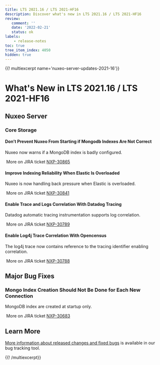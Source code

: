 ```yaml
---
title: LTS 2021.16 / LTS 2021-HF16
description: Discover what's new in LTS 2021.16 / LTS 2021-HF16
review:
   comment: ''
   date: '2022-02-21'
   status: ok
labels:
    - release-notes
toc: true
tree_item_index: 4050
hidden: true
---
```


{{! multiexcerpt name='nuxeo-server-updates-2021-16'}}
# What's New in LTS 2021.16 / LTS 2021-HF16

## Nuxeo Server

### Core Storage

#### Don’t Prevent Nuxeo From Starting if Mongodb Indexes Are Not Correct

Nuxeo now warns if a MongoDB index is badly configured.

<i class="fa fa-long-arrow-right" aria-hidden="true"></i>&nbsp;More on JIRA ticket [NXP-30865](https://jira.nuxeo.com/browse/NXP-30865)

#### Improve Indexing Reliability When Elastic Is Overloaded

Nuxeo is now handling back pressure when Elastic is overloaded.

<i class="fa fa-long-arrow-right" aria-hidden="true"></i>&nbsp;More on JIRA ticket [NXP-30841](https://jira.nuxeo.com/browse/NXP-30841)

#### Enable Trace and Logs Correlation With Datadog Tracing

Datadog automatic tracing instrumentation supports log correlation.

<i class="fa fa-long-arrow-right" aria-hidden="true"></i>&nbsp;More on JIRA ticket [NXP-30789](https://jira.nuxeo.com/browse/NXP-30789)

#### Enable Log4j Trace Correlation With Opencensus

The log4j trace now contains reference to the tracing identifier enabling correlation.

<i class="fa fa-long-arrow-right" aria-hidden="true"></i>&nbsp;More on JIRA ticket [NXP-30788](https://jira.nuxeo.com/browse/NXP-30788)

## Major Bug Fixes

### Mongo Index Creation Should Not Be Done for Each New Connection

MongoDB index are created at startup only.

<i class="fa fa-long-arrow-right" aria-hidden="true"></i>&nbsp;More on JIRA ticket [NXP-30683](https://jira.nuxeo.com/browse/NXP-30683)

## Learn More

[More information about released changes and fixed bugs](https://jira.nuxeo.com/secure/ReleaseNote.jspa?projectId=10011&version=21604) is available in our bug tracking tool.

{{! /multiexcerpt}}
